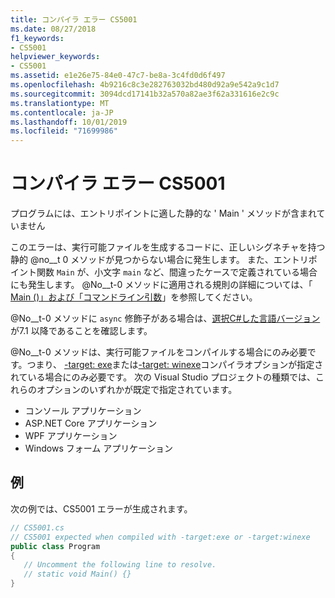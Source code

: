 ```yaml
---
title: コンパイラ エラー CS5001
ms.date: 08/27/2018
f1_keywords:
- CS5001
helpviewer_keywords:
- CS5001
ms.assetid: e1e26e75-84e0-47c7-be8a-3c4fd0d6f497
ms.openlocfilehash: 4b9216c8c3e282763032bd480d92a9e542a9c1d7
ms.sourcegitcommit: 3094dcd17141b32a570a82ae3f62a331616e2c9c
ms.translationtype: MT
ms.contentlocale: ja-JP
ms.lasthandoff: 10/01/2019
ms.locfileid: "71699986"
---
```

# <a name="compiler-error-cs5001"></a>コンパイラ エラー CS5001

プログラムには、エントリポイントに適した静的な ' Main ' メソッドが含まれていません

このエラーは、実行可能ファイルを生成するコードに、正しいシグネチャを持つ静的 @no__t 0 メソッドが見つからない場合に発生します。 また、エントリポイント関数 `Main` が、小文字 `main` など、間違ったケースで定義されている場合にも発生します。 @No__t-0 メソッドに適用される規則の詳細については、「 [Main ()」および「コマンドライン引数](../programming-guide/main-and-command-args/index.md)」を参照してください。

@No__t-0 メソッドに `async` 修飾子がある場合は、[選択C#した言語バージョン](../language-reference/configure-language-version.md)が7.1 以降であることを確認します。

@No__t-0 メソッドは、実行可能ファイルをコンパイルする場合にのみ必要です。つまり、 [-target: exe](/dotnet/csharp/language-reference/compiler-options/target-exe-compiler-option)または[-target: winexe](/dotnet/csharp/language-reference/compiler-options/target-winexe-compiler-option)コンパイラオプションが指定されている場合にのみ必要です。 次の Visual Studio プロジェクトの種類では、これらのオプションのいずれかが既定で指定されています。

- コンソール アプリケーション
- ASP.NET Core アプリケーション
- WPF アプリケーション
- Windows フォーム アプリケーション

## <a name="example"></a>例

次の例では、CS5001 エラーが生成されます。
  
```csharp
// CS5001.cs
// CS5001 expected when compiled with -target:exe or -target:winexe
public class Program
{
   // Uncomment the following line to resolve.
   // static void Main() {}
}
```  

